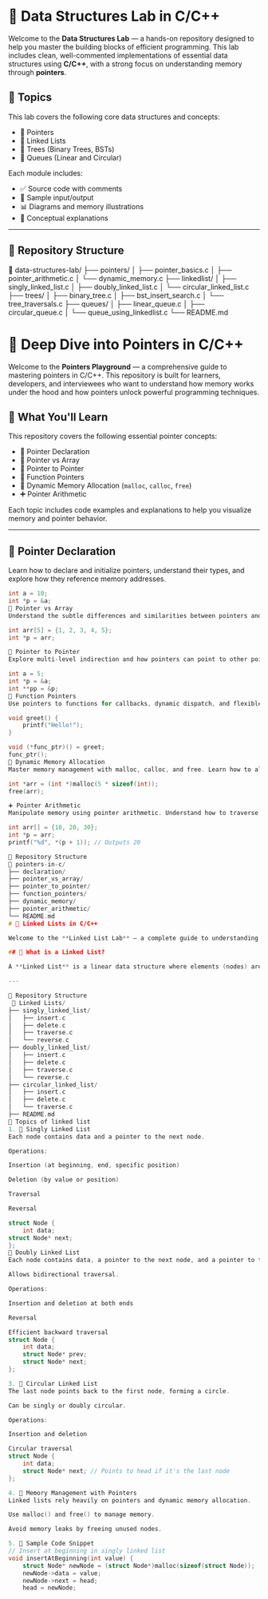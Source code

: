 # 🧠 Data Structures Lab in C/C++

Welcome to the **Data Structures Lab** — a hands-on repository designed to help you master the building blocks of efficient programming. This lab includes clean, well-commented implementations of essential data structures using **C/C++**, with a strong focus on understanding memory through **pointers**.

## 📘 Topics 

This lab covers the following core data structures and concepts:

- 🔗 Pointers
- 🧵 Linked Lists
- 🌳 Trees (Binary Trees, BSTs)
- 🚦 Queues (Linear and Circular)

Each module includes:

- ✅ Source code with comments
- 🧪 Sample input/output
- 📊 Diagrams and memory illustrations
- 🧠 Conceptual explanations

---

## 📂 Repository Structure

📁 data-structures-lab/
├── pointers/
│   ├── pointer_basics.c
│   ├── pointer_arithmetic.c
│   └── dynamic_memory.c
├── linkedlist/
│   ├── singly_linked_list.c
│   ├── doubly_linked_list.c
│   └── circular_linked_list.c
├── trees/
│   ├── binary_tree.c
│   ├── bst_insert_search.c
│   └── tree_traversals.c
├── queues/
│   ├── linear_queue.c
│   ├── circular_queue.c
│   └── queue_using_linkedlist.c
└── README.md

# 🔗 Deep Dive into Pointers in C/C++

Welcome to the **Pointers Playground** — a comprehensive guide to mastering pointers in C/C++. This repository is built for learners, developers, and interviewees who want to understand how memory works under the hood and how pointers unlock powerful programming techniques.

## 📘 What You'll Learn

This repository covers the following essential pointer concepts:

- 📌 Pointer Declaration
- 🔁 Pointer vs Array
- 🧭 Pointer to Pointer
- 🧠 Function Pointers
- 🧱 Dynamic Memory Allocation (`malloc`, `calloc`, `free`)
- ➕ Pointer Arithmetic

Each topic includes code examples and explanations to help you visualize memory and pointer behavior.

---

## 🧵 Pointer Declaration

Learn how to declare and initialize pointers, understand their types, and explore how they reference memory addresses.

```c
int a = 10;
int *p = &a;
🧮 Pointer vs Array
Understand the subtle differences and similarities between pointers and arrays, including how they behave in memory and function calls.

int arr[5] = {1, 2, 3, 4, 5};
int *p = arr;

🧬 Pointer to Pointer
Explore multi-level indirection and how pointers can point to other pointers.

int a = 5;
int *p = &a;
int **pp = &p;
🧩 Function Pointers
Use pointers to functions for callbacks, dynamic dispatch, and flexible APIs.

void greet() {
    printf("Hello!");
}

void (*func_ptr)() = greet;
func_ptr();
🧱 Dynamic Memory Allocation
Master memory management with malloc, calloc, and free. Learn how to allocate memory at runtime and avoid memory leaks.

int *arr = (int *)malloc(5 * sizeof(int));
free(arr);

➕ Pointer Arithmetic
Manipulate memory using pointer arithmetic. Understand how to traverse arrays, structures, and buffers.

int arr[] = {10, 20, 30};
int *p = arr;
printf("%d", *(p + 1)); // Outputs 20

📂 Repository Structure
📁 pointers-in-c/
├── declaration/
├── pointer_vs_array/
├── pointer_to_pointer/
├── function_pointers/
├── dynamic_memory/
├── pointer_arithmetic/
└── README.md
# 🧵 Linked Lists in C/C++

Welcome to the **Linked List Lab** — a complete guide to understanding and implementing linked lists in C/C++. This repository is designed for students, developers, and interviewees who want to master dynamic data structures and pointer manipulation.

## 📘 What is a Linked List?

A **Linked List** is a linear data structure where elements (nodes) are stored in memory and linked using pointers. Unlike arrays, linked lists allow dynamic memory allocation and efficient insertion/deletion.

---

📂 Repository Structure
 🧵 Linked Lists/
├── singly_linked_list/
│   ├── insert.c
│   ├── delete.c
│   ├── traverse.c
│   └── reverse.c
├── doubly_linked_list/
│   ├── insert.c
│   ├── delete.c
│   ├── traverse.c
│   └── reverse.c
├── circular_linked_list/
│   ├── insert.c
│   ├── delete.c
│   └── traverse.c
├── README.md
🧩 Topics of linked list
1. 🔗 Singly Linked List
Each node contains data and a pointer to the next node.

Operations:

Insertion (at beginning, end, specific position)

Deletion (by value or position)

Traversal

Reversal

struct Node {
    int data;
struct Node* next;
};
🔁 Doubly Linked List
Each node contains data, a pointer to the next node, and a pointer to the previous node.

Allows bidirectional traversal.

Operations:

Insertion and deletion at both ends

Reversal

Efficient backward traversal
struct Node {
    int data;
    struct Node* prev;
    struct Node* next;
};

3. 🔄 Circular Linked List
The last node points back to the first node, forming a circle.

Can be singly or doubly circular.

Operations:

Insertion and deletion

Circular traversal
struct Node {
    int data;
    struct Node* next; // Points to head if it's the last node
};

4. 🧠 Memory Management with Pointers
Linked lists rely heavily on pointers and dynamic memory allocation.

Use malloc() and free() to manage memory.

Avoid memory leaks by freeing unused nodes.

5. 🧪 Sample Code Snippet
// Insert at beginning in singly linked list
void insertAtBeginning(int value) {
    struct Node* newNode = (struct Node*)malloc(sizeof(struct Node));
    newNode->data = value;
    newNode->next = head;
    head = newNode;
